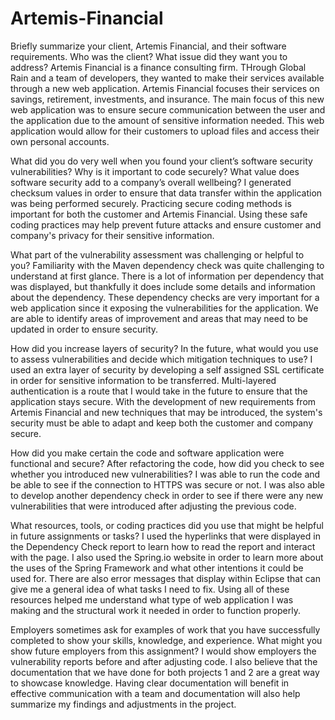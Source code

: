 # Artemis-Financial
Briefly summarize your client, Artemis Financial, and their software requirements. Who was the client? What issue did they want you to address?
Artemis Financial is a finance consulting firm. THrough Global Rain and a team of developers, they wanted to make their services available through a new web application. Artemis Financial focuses their services on savings, retirement, investments, and insurance. The main focus of this new web application was to ensure secure communication between the user and the application due to the amount of sensitive information needed. This web application would allow for their customers to upload files and access their own personal accounts. 

What did you do very well when you found your client’s software security vulnerabilities? Why is it important to code securely? What value does software security add to a company’s overall wellbeing?
I generated checksum values in order to ensure that data transfer within the application was being performed securely. Practicing secure coding methods is important for both the customer and Artemis Financial. Using these safe coding practices may help prevent future attacks and ensure customer and company's privacy for their sensitive information. 

What part of the vulnerability assessment was challenging or helpful to you?
Familiarity with the Maven dependency check was quite challenging to understand at first glance. There is a lot of information per dependency that was displayed, but thankfully it does include some details and information about the dependency. These dependency checks are very important for a web application since it exposing the vulnerabilities for the application. We are able to identify areas of improvement and areas that may need to be updated in order to ensure security.

How did you increase layers of security? In the future, what would you use to assess vulnerabilities and decide which mitigation techniques to use?
I used an extra layer of security by developing a self assigned SSL certificate in order for sensitive information to be transferred. Multi-layered authentication is a route that I would take in the future to ensure that the application stays secure. With the development of new requirements from Artemis Financial and new techniques that may be introduced, the system's security must be able to adapt and keep both the customer and company secure. 

How did you make certain the code and software application were functional and secure? After refactoring the code, how did you check to see whether you introduced new vulnerabilities?
I was able to run the code and be able to see if the connection to HTTPS was secure or not. I was also able to develop another dependency check in order to see if there were any new vulnerabilities that were introduced after adjusting the previous code. 

What resources, tools, or coding practices did you use that might be helpful in future assignments or tasks?
I used the hyperlinks that were displayed in the Dependency Check report to learn how to read the report and interact with the page. I also used the Spring.io website in order to learn more about the uses of the Spring Framework and what other intentions it could be used for. There are also error messages that display within Eclipse that can give me a general idea of what tasks I need to fix. Using all of these resources helped me understand what type of web application I was making and the structural work it needed in order to function properly.

Employers sometimes ask for examples of work that you have successfully completed to show your skills, knowledge, and experience. What might you show future employers from this assignment?
I would show employers the vulnerability reports before and after adjusting code. I also believe that the documentation that we have done for both projects 1 and 2 are a great way to showcase knowledge. Having clear documentation will benefit in effective communication with a team and documentation will also help summarize my findings and adjustments in the project.
